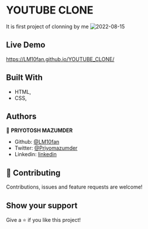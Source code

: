 # YOUTUBE CLONE

It is first project of clonning by me
![2022-08-15](https://user-images.githubusercontent.com/91160492/184684592-badac8e8-2200-4d3b-a8a9-0e56dc55f207.png)

## Live Demo
https://LM10fan.github.io/YOUTUBE_CLONE/

## Built With

- HTML,
- CSS,

## Authors

👤 **PRIYOTOSH MAZUMDER**

- Github: [@LM10fan](https://github.com/LM10fan)
- Twitter: [@Priyomazumder](https://twitter.com/Priyomazumder)
- Linkedin: [linkedin](https://www.linkedin.com/in/priyotosh-mazumder-595286243/)

## 🤝 Contributing

Contributions, issues and feature requests are welcome!



## Show your support

Give a ⭐️ if you like this project!
